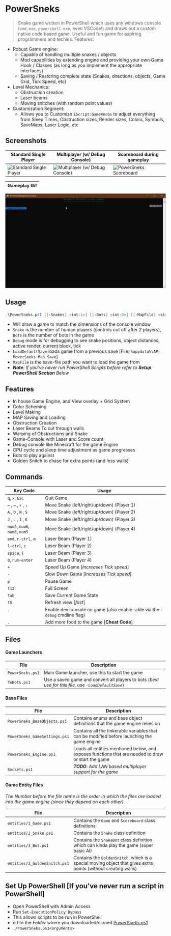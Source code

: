 # PowerSneks

> Snake game written in PowerShell which uses any windows console (`cmd.exe`, `powershell.exe`, even VSCode!) and draws out a custom native code based game. Useful and fun game for aspiring programmers and techies. Features:

- Robust Game engine:
  - Capable of handling multiple snakes / objects
  - Mod capabilities by extending engine and providing your own Game Hook / Classes (as long as you implement the appropriate interfaces)
  - Saving / Restoring complete state (Snakes, directions, objects, Game Grid, Tick Speed, etc)
- Level Mechanics:
  - Obstruction creation
  - Laser beams
  - Moving snitches (with random point values)
- Customization Segment:
  - Allows you to Customize `$Script:GameKnobs` to adjust everything from Sleep Times, Obstruction sizes, Render sizes, Colors, Symbols, SaveMaps, Laser Logic, etc

## Screenshots

Standard Single Player | Multiplayer (w/ Debug Console) | Scoreboard during gameplay
--- | --- | ---
![Standard Single Player](https://user-images.githubusercontent.com/5303018/67819656-4fe37300-fa73-11e9-9539-bd7cf05c1f5a.png) | ![Multiplayer (w/ Debug Console)](https://user-images.githubusercontent.com/5303018/67819723-9d5fe000-fa73-11e9-8ade-a39dd99e91b4.png) | ![PowerSneks Scoreboard](https://user-images.githubusercontent.com/5303018/69590755-59de9000-0fa5-11ea-8393-259a8b1d06fb.png)

Gameplay Gif |
--- |
![PowerSneks Gameplay](./docs/PowerSneks.gif)

## Usage

```PowerShell
.\PowerSneks.ps1 [[-Snakes] <int:1>] [[-Bots] <int:0>] [[-MapFile] <string>] [-LoadDefaultSave] [-ShowPlayerLabels] [-Debug]
```

- Will draw a game to match the dimensions of the console window
- `Snake` is the number of human players (controls cut off after 2 players), `Bots` is the number of bots in the game
- `Debug` mode is for debugging to see snake positions, object distances, active render, current block, tick
- `LoadDefaultSave` loads game from a previous save [File: `%appdata%\AP-PowerSneks.Map.Save`]
- `MapFile` is the save-file path you want to load the game from
- *__Note__: If you've never run PowerShell Scripts before refer to __Setup PowerShell Section__ Below*

## Features

- In house Game Engine, and View overlay + Grid System
- Color Scheming
- Level Making
- MAP Saving and Loading
- Obstruction Creation
- Laser Beams To cut through walls
- Warping of Obstructions and Snake
- Game-Console with Laser and Score count
- Debug console like Minecraft for the game Engine
- CPU cycle and sleep time adjustment as game progresses
- Bots to play against
- Golden Snitch to chase for extra points (and less walls)

## Commands

Key Code         | Usage
---------------- | -----
`q`, `x`, `ESC`       | Quit Game
`←`   , `→`   , `↑`   , `↓`    | Move Snake (left/right/up/down) (Player 1)
`A`   , `D`   , `W`   , `S`    | Move Snake (left/right/up/down) (Player 2)
`J`   , `L`   , `I`   , `K`    | Move Snake (left/right/up/down) (Player 3)
`num4`, `num6`, `num8`, `num5` | Move Snake (left/right/up/down) (Player 4)
`end`, `r-ctrl`, `🔙` | Laser Beam (Player 1)
`l-ctrl`, `c`         | Laser Beam (Player 2)
`space`, `{`          | Laser Beam (Player 3)
`0`, `num-enter`      | Laser Beam (Player 4)
`+`                   | Speed Up Game [*Increases Tick speed*]
`-`                   | Slow Down Game [*Increases Tick speed*]
`p`                   | Pause Game
`f12`                 | Full Screen
`Tab`                 | Save Current Game State
`f5`                  | Refresh view [*fast*]
``` ` ```             | Enable dev console on game (also enable-able via the `-debug` cmdline flag)
`.`                   | Add more food to the game [__Cheat Code__]

## Files

#### Game Launchers

File | Description
--- | ---
`PowerSneks.ps1` | Main Game launcher, use this to start the game
`ToBots.ps1` | Use a saved game and convert all players to bots (*best use for this file, use `-LoadDefaultSave`*)

#### Base Files

File | Description
--- | ---
`PowerSneks_BaseObjects.ps1` | Contains enums and base object definitions that the game engine relies on
`PowerSneks_GameSettings.ps1` | Contains all the tinkerable variables that can be modified before launching the game engine
`PowerSneks_Engine.ps1` | Loads all entities mentioned below, and exposes functions that are needed to draw or start the game
`Sockets.ps1` | *__TODO__: Add LAN based multiplayer support for the game*

#### Game Entity Files

*The Number before the file name is the order in which the files are loaded into the game engine (since they depend on each other)*

File | Description
--- | ---
`entities/1_Game.ps1` | Contains the `Game` and `Scoreboard` class definitions
`entities/2_Snake.ps1` | Contains the `Snake` class definition
`entities/3_Bot.ps1` | Contains the `SnakeBot` class definition which can kinda play the game (super basic AI)
`entities/3_GoldenSnitch.ps1` | Contains the `GoldenSnitch`, which is a special moving object that gives extra points (without creating walls)

## Set Up PowerShell [If you've never run a script in PowerShell]

- Open PowerShell with Admin Access
- Run `Set-ExecutionPolicy Bypass`
- This allows scripts to be run in PowerShell
- cd to the *Folder* where you downloaded/cloned [PowerSneks.ps1](PowerSneks.ps1)
- `./PowerSneks.ps1`*`<arguments>`*
